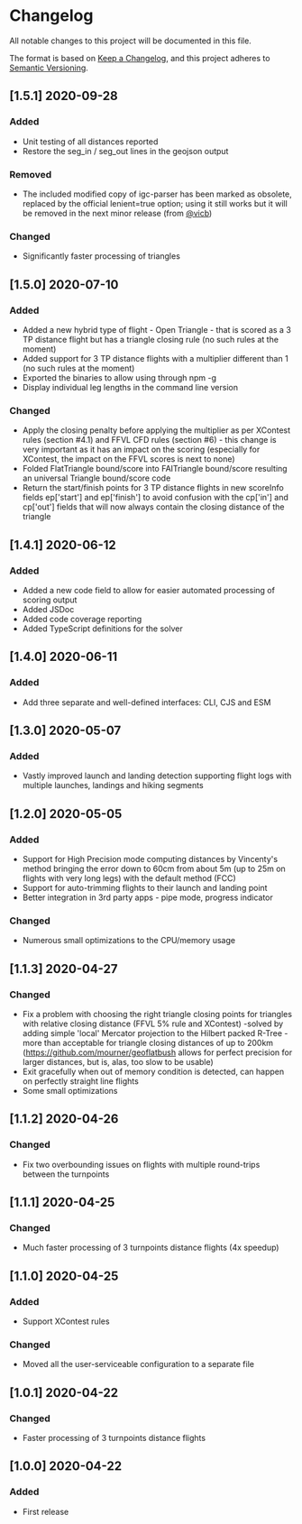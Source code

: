 # Changelog

All notable changes to this project will be documented in this file.

The format is based on [Keep a Changelog](https://keepachangelog.com/en/1.0.0/),
and this project adheres to [Semantic Versioning](https://semver.org/spec/v2.0.0.html).

## [1.5.1] 2020-09-28

### Added
 - Unit testing of all distances reported
 - Restore the seg_in / seg_out lines in the geojson output

### Removed
 - The included modified copy of igc-parser has been marked as obsolete, replaced by the official lenient=true option; using it still works but it will be removed in the next minor release (from [@vicb](https://github.com/vicb))

### Changed
 - Significantly faster processing of triangles

## [1.5.0] 2020-07-10

### Added
 - Added a new hybrid type of flight - Open Triangle - that is scored as a 3 TP distance flight but has a triangle closing rule (no such rules at the moment)
 - Added support for 3 TP distance flights with a multiplier different than 1 (no such rules at the moment)
 - Exported the binaries to allow using through npm -g
 - Display individual leg lengths in the command line version

### Changed
 - Apply the closing penalty before applying the multiplier as per XContest rules (section #4.1) and FFVL CFD rules (section #6) - this change is very important as it has an impact on the scoring (especially for XContest, the impact on the FFVL scores is next to none)
 - Folded FlatTriangle bound/score into FAITriangle bound/score resulting an universal Triangle bound/score code
 - Return the start/finish points for 3 TP distance flights in new scoreInfo fields ep['start'] and ep['finish'] to avoid confusion with the cp['in'] and cp['out'] fields that will now always contain the closing distance of the triangle

## [1.4.1] 2020-06-12

### Added
 - Added a new code field to allow for easier automated processing of scoring output
 - Added JSDoc
 - Added code coverage reporting
 - Added TypeScript definitions for the solver


## [1.4.0] 2020-06-11

### Added
 - Add three separate and well-defined interfaces: CLI, CJS and ESM


## [1.3.0] 2020-05-07

### Added
 - Vastly improved launch and landing detection supporting flight logs with multiple launches, landings and hiking segments


## [1.2.0] 2020-05-05

### Added
 - Support for High Precision mode computing distances by Vincenty's method bringing the error down to 60cm from about 5m (up to 25m on flights with very long legs) with the default method (FCC)
 - Support for auto-trimming flights to their launch and landing point
 - Better integration in 3rd party apps - pipe mode, progress indicator

### Changed
 - Numerous small optimizations to the CPU/memory usage


## [1.1.3] 2020-04-27

### Changed
 - Fix a problem with choosing the right triangle closing points for triangles with relative closing distance (FFVL 5% rule and XContest) -solved by adding simple 'local' Mercator projection to the Hilbert packed R-Tree - more than acceptable for triangle closing distances of up to 200km (https://github.com/mourner/geoflatbush allows for perfect precision for larger distances, but is, alas, too slow to be usable)
 - Exit gracefully when out of memory condition is detected, can happen on perfectly straight line flights
 - Some small optimizations


## [1.1.2] 2020-04-26

### Changed
 - Fix two overbounding issues on flights with multiple round-trips between the turnpoints


## [1.1.1] 2020-04-25

### Changed
 - Much faster processing of 3 turnpoints distance flights (4x speedup)


## [1.1.0] 2020-04-25

### Added
 - Support XContest rules
 
### Changed
 - Moved all the user-serviceable configuration to a separate file


## [1.0.1] 2020-04-22

### Changed
 - Faster processing of 3 turnpoints distance flights


## [1.0.0] 2020-04-22

### Added
- First release